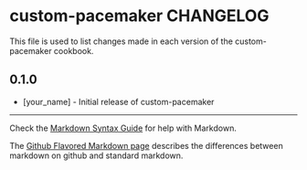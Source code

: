 custom-pacemaker CHANGELOG
==========================

This file is used to list changes made in each version of the custom-pacemaker cookbook.

0.1.0
-----
- [your_name] - Initial release of custom-pacemaker

- - -
Check the [Markdown Syntax Guide](http://daringfireball.net/projects/markdown/syntax) for help with Markdown.

The [Github Flavored Markdown page](http://github.github.com/github-flavored-markdown/) describes the differences between markdown on github and standard markdown.
